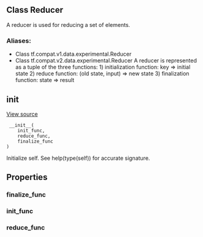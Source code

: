 ## Class Reducer
A reducer is used for reducing a set of elements.
### Aliases:
- Class tf.compat.v1.data.experimental.Reducer
- Class tf.compat.v2.data.experimental.Reducer
A reducer is represented as a tuple of the three functions: 1) initialization function: key => initial state 2) reduce function: (old state, input) => new state 3) finalization function: state => result
## __init__
[View source](https://github.com/tensorflow/tensorflow/blob/r2.0/tensorflow/python/data/experimental/ops/grouping.py#L452-L455)


```
 __init__(
    init_func,
    reduce_func,
    finalize_func
)
```
Initialize self. See help(type(self)) for accurate signature.
## Properties
### finalize_func
### init_func
### reduce_func
